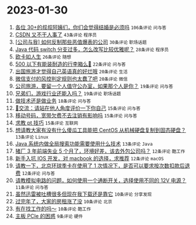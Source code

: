 # 2023-01-30

1. [各位 30+的叔叔阿姨们，你们会觉得结婚是必须吗](https://www.v2ex.com/t/911512) `106条评论` `问与答`
1. [CSDN 又不干人事了](https://www.v2ex.com/t/911582) `43条评论` `程序员`
1. [[公司与我] 如何反制那些恶值爆表的公司](https://www.v2ex.com/t/911541) `30条评论` `职场话题`
1. [Java 代码 switch 分支过多，怎么改写比较优雅呢？](https://www.v2ex.com/t/911506) `28条评论` `程序员`
1. [欧卡如人生](https://www.v2ex.com/t/911497) `26条评论` `随想`
1. [500 以下有能装耐造的行李箱么🥹](https://www.v2ex.com/t/911502) `22条评论` `问与答`
1. [出国旅游才觉得自己英语真的好烂哦](https://www.v2ex.com/t/911542) `20条评论` `生活`
1. [微信支付的风控判定规则也太蠢了吧](https://www.v2ex.com/t/911517) `20条评论` `微信`
1. [公司旅游，要留一个人值守公办室，如果那个人是你？](https://www.v2ex.com/t/911595) `19条评论` `问与答`
1. [兄弟们，游戏行业还能入吗？](https://www.v2ex.com/t/911492) `19条评论` `职场话题`
1. [做技术还是做业务](https://www.v2ex.com/t/911505) `18条评论` `问与答`
1. [🦒交流：请站在他人角度评价一下你自己](https://www.v2ex.com/t/911546) `15条评论` `问与答`
1. [移动号码，宽带欠费不去注销有影响吗](https://www.v2ex.com/t/911522) `15条评论` `问与答`
1. [求教 pt 技巧](https://www.v2ex.com/t/911493) `15条评论` `互联网`
1. [想请教大家有没有什么傻瓜工具能把 CentOS 从机械硬盘复制到固态硬盘？](https://www.v2ex.com/t/911530) `13条评论` `Linux`
1. [Java 系统内做全局搜索功能需要使用什么技术](https://www.v2ex.com/t/911509) `13条评论` `Java`
1. [猪厂 3 年前端失业 5 个月了，环境好差，该去外包公司吗？](https://www.v2ex.com/t/911543) `12条评论` `酷工作`
1. [新手入坑 IOS 开发，对 macbook 的选择，求推荐](https://www.v2ex.com/t/911540) `12条评论` `macOS`
1. [请教一下，北京环球季卡在使用了 1 次情况下，是否可以要求按次数扣款后退费](https://www.v2ex.com/t/911529) `12条评论` `问与答`
1. [请教模拟电路的问题，如何使用一个通断开关，选择使用不同的 12V 电源？](https://www.v2ex.com/t/911516) `11条评论` `问与答`
1. [虽然迅雷被吐槽很多但现在我下载还是靠它](https://www.v2ex.com/t/911562) `10条评论` `分享发现`
1. [过完年了，大家的房租涨了没](https://www.v2ex.com/t/911520) `10条评论` `北京`
1. [有在找工作的吗～](https://www.v2ex.com/t/911491) `10条评论` `酷工作`
1. [主板 PCIe 的困惑](https://www.v2ex.com/t/911594) `9条评论` `硬件`
